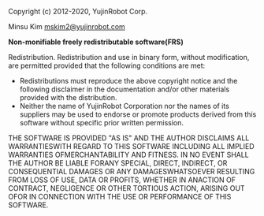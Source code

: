 Copyright (c) 2012-2020, YujinRobot Corp.	

 Minsu Kim <mskim2@yujinrobot.com>

**Non-monifiable freely redistributable software(FRS)**

Redistribution. Redistribution and use in binary form, without modification, are permitted provided that the following conditions are met:
* Redistributions must reproduce the above copyright notice and the following disclaimer in the documentation and/or other materials provided with the distribution. 
* Neither the name of YujinRobot Corporation nor the names of its suppliers may be used to endorse or promote products derived from this software without specific prior written permission. 

THE SOFTWARE IS PROVIDED "AS IS" AND THE AUTHOR DISCLAIMS ALL WARRANTIESWITH REGARD TO THIS SOFTWARE INCLUDING ALL IMPLIED WARRANTIES OFMERCHANTABILITY AND FITNESS. IN NO EVENT SHALL THE AUTHOR BE LIABLE FORANY SPECIAL, DIRECT, INDIRECT, OR CONSEQUENTIAL DAMAGES OR ANY DAMAGESWHATSOEVER RESULTING FROM LOSS OF USE, DATA OR PROFITS, WHETHER IN ANACTION OF CONTRACT, NEGLIGENCE OR OTHER TORTIOUS ACTION, ARISING OUT OFOR IN CONNECTION WITH THE USE OR PERFORMANCE OF THIS SOFTWARE.
